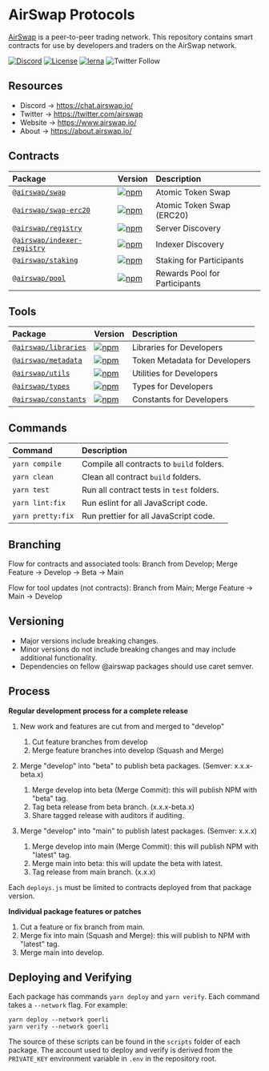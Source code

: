 # AirSwap Protocols

[AirSwap](https://www.airswap.io/) is a peer-to-peer trading network. This repository contains smart contracts for use by developers and traders on the AirSwap network.

[![Discord](https://img.shields.io/discord/590643190281928738.svg)](https://chat.airswap.io)
[![License](https://img.shields.io/badge/License-MIT-blue)](https://opensource.org/licenses/MIT)
[![lerna](https://img.shields.io/badge/maintained%20with-lerna-cc00ff.svg)](https://lerna.js.org/)
![Twitter Follow](https://img.shields.io/twitter/follow/airswap?style=social)

## Resources

- Discord → https://chat.airswap.io/
- Twitter → https://twitter.com/airswap
- Website → https://www.airswap.io/
- About → https://about.airswap.io/

## Contracts

| Package                                                 | Version                                                                                                                   | Description                   |
| :------------------------------------------------------ | :------------------------------------------------------------------------------------------------------------------------ | :---------------------------- |
| [`@airswap/swap`](/source/swap)                         | [![npm](https://img.shields.io/npm/v/@airswap/swap)](https://www.npmjs.com/package/@airswap/swap)                         | Atomic Token Swap             |
| [`@airswap/swap-erc20`](/source/swap-erc20)             | [![npm](https://img.shields.io/npm/v/@airswap/swap-erc20)](https://www.npmjs.com/package/@airswap/swap-erc20)             | Atomic Token Swap (ERC20)     |
| [`@airswap/registry`](/source/registry)                 | [![npm](https://img.shields.io/npm/v/@airswap/registry)](https://www.npmjs.com/package/@airswap/registry)                 | Server Discovery              |
| [`@airswap/indexer-registry`](/source/indexer-registry) | [![npm](https://img.shields.io/npm/v/@airswap/indexer-registry)](https://www.npmjs.com/package/@airswap/indexer-registry) | Indexer Discovery             |
| [`@airswap/staking`](/source/staking)                   | [![npm](https://img.shields.io/npm/v/@airswap/staking)](https://www.npmjs.com/package/@airswap/staking)                   | Staking for Participants      |
| [`@airswap/pool`](/source/pool)                         | [![npm](https://img.shields.io/npm/v/@airswap/pool)](https://www.npmjs.com/package/@airswap/pool)                         | Rewards Pool for Participants |

## Tools

| Package                                 | Version                                                                                                     | Description                   |
| :-------------------------------------- | :---------------------------------------------------------------------------------------------------------- | :---------------------------- |
| [`@airswap/libraries`](tools/libraries) | [![npm](https://img.shields.io/npm/v/@airswap/libraries)](https://www.npmjs.com/package/@airswap/libraries) | Libraries for Developers      |
| [`@airswap/metadata`](tools/metadata)   | [![npm](https://img.shields.io/npm/v/@airswap/metadata)](https://www.npmjs.com/package/@airswap/metadata)   | Token Metadata for Developers |
| [`@airswap/utils`](/tools/utils)        | [![npm](https://img.shields.io/npm/v/@airswap/utils)](https://www.npmjs.com/package/@airswap/utils)         | Utilities for Developers      |
| [`@airswap/types`](/tools/types)        | [![npm](https://img.shields.io/npm/v/@airswap/types)](https://www.npmjs.com/package/@airswap/types)         | Types for Developers          |
| [`@airswap/constants`](tools/constants) | [![npm](https://img.shields.io/npm/v/@airswap/constants)](https://www.npmjs.com/package/@airswap/constants) | Constants for Developers      |

## Commands

| Command           | Description                               |
| :---------------- | :---------------------------------------- |
| `yarn compile`    | Compile all contracts to `build` folders. |
| `yarn clean`      | Clean all contract `build` folders.       |
| `yarn test`       | Run all contract tests in `test` folders. |
| `yarn lint:fix`   | Run eslint for all JavaScript code.       |
| `yarn pretty:fix` | Run prettier for all JavaScript code.     |

## Branching

Flow for contracts and associated tools:
Branch from Develop; Merge Feature → Develop → Beta → Main

Flow for tool updates (not contracts):
Branch from Main; Merge Feature → Main → Develop

## Versioning

- Major versions include breaking changes.
- Minor versions do not include breaking changes and may include additional functionality.
- Dependencies on fellow @airswap packages should use caret semver.

## Process

**Regular development process for a complete release**

1. New work and features are cut from and merged to "develop"

   1. Cut feature branches from develop
   2. Merge feature branches into develop (Squash and Merge)

2. Merge "develop" into "beta" to publish beta packages. (Semver: x.x.x-beta.x)

   1. Merge develop into beta (Merge Commit): this will publish NPM with "beta" tag.
   2. Tag beta release from beta branch. (x.x.x-beta.x)
   3. Share tagged release with auditors if auditing.

3. Merge "develop" into "main" to publish latest packages. (Semver: x.x.x)

   1. Merge develop into main (Merge Commit): this will publish NPM with "latest" tag.
   2. Merge main into beta: this will update the beta with latest.
   3. Tag release from main branch. (x.x.x)

Each `deploys.js` must be limited to contracts deployed from that package version.

**Individual package features or patches**

1. Cut a feature or fix branch from main.
2. Merge fix into main (Squash and Merge): this will publish to NPM with "latest" tag.
3. Merge main into develop.

## Deploying and Verifying

Each package has commands `yarn deploy` and `yarn verify`. Each command takes a `--network` flag. For example:

```
yarn deploy --network goerli
yarn verify --network goerli
```

The source of these scripts can be found in the `scripts` folder of each package. The account used to deploy and verify is derived from the `PRIVATE_KEY` environment variable in `.env` in the repository root.
